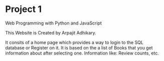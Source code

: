 # Project 1

Web Programming with Python and JavaScript

This Website is Created by Arpajit Adhikary.

It consits of a home page which provides a way to login to the SQL database or Register on it.
  It is based on the a list of Books that you get information about after selecting one.
  Information like: Review counts, etc.
